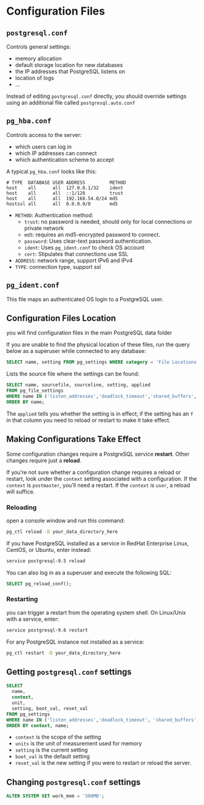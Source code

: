 # Configuration Files

## `postgresql.conf`

Controls general settings:

- memory allocation
- default storage location for new databases
- the IP addresses that PostgreSQL listens on
- location of logs
- ...

Instead of editing `postgresql.conf` directly, you should override settings using an additional file called `postgresql.auto.conf`

## `pg_hba.conf`

Controls access to the server:
- which users can log in
- which IP addresses can connect
- which authentication scheme to accept

A typical `pg_hba.conf` looks like this:

```
# TYPE  DATABASE USER ADDRESS         METHOD
host    all      all  127.0.0.1/32    ident
host    all      all  ::1/128         trust
host    all      all  192.168.54.0/24 md5
hostssl all      all  0.0.0.0/0       md5
```

- `METHOD`: Authentication method:
  - `trust`: no password is needed, should only for local connections or private network
  - `md5`: requires an md5-encrypted password to connect.
  - `password`: Uses clear-text password authentication.
  - `ident`: Uses `pg_ident.conf` to check OS account
  - `cert`: Stipulates that connections use SSL
- `ADDRESS`: network range, support IPv6 and IPv4
- `TYPE`: connection type, support ssl


## `pg_ident.conf`

This file maps an authenticated OS login to a PostgreSQL user.


## Configuration Files Location

you will find configuration files in the main PostgreSQL data folder

If you are unable to find the physical location of these files, run the query below as a superuser while connected to any database:

```sql
SELECT name, setting FROM pg_settings WHERE category = 'File Locations';
```

Lists the source file where the settings can be found:

```sql
SELECT name, sourcefile, sourceline, setting, applied
FROM pg_file_settings
WHERE name IN ('listen_addresses','deadlock_timeout','shared_buffers', 'effective_cache_size','work_mem','maintenance_work_mem')
ORDER BY name;
```

The `applied` tells you whether the setting is in effect; if the setting has an `f` in that column you need to reload or restart to make it take effect.


## Making Configurations Take Effect

Some configuration changes require a PostgreSQL service **restart**. Other changes require just a **reload**.

If you’re not sure whether a configuration change requires a reload or restart, look under the `context` setting associated with a configuration. If the `context` is `postmaster`, you’ll need a restart. If the `context` is `user`, a reload will suffice.


### Reloading

open a console window and run this command:

```sh
pg_ctl reload -D your_data_directory_here
```

If you have PostgreSQL installed as a service in RedHat Enterprise Linux, CentOS, or Ubuntu, enter instead:

```sh
service postgresql-9.5 reload
```

You can also log in as a superuser and execute the following SQL:

```sql
SELECT pg_reload_conf();
```


### Restarting

you can trigger a restart from the operating system shell. On Linux/Unix with a service, enter:

```sh
service postgresql-9.6 restart
```

For any PostgreSQL instance not installed as a service:

```sh
pg_ctl restart -D your_data_directory_here
```


## Getting `postgresql.conf` settings

```sql
SELECT
  name,
  context,
  unit,
  setting, boot_val, reset_val
FROM pg_settings
WHERE name IN ('listen_addresses','deadlock_timeout', 'shared_buffers', 'effective_cache_size','work_mem','maintenance_work_mem')
ORDER BY context, name;
```

- `context` is the scope of the setting
- `units` is the unit of measurement used for memory
- `setting` is the current setting
- `boot_val` is the default setting
- `reset_val` is the new setting if you were to restart or reload the server.


## Changing `postgresql.conf` settings

```sql
ALTER SYSTEM SET work_mem = '500MB';
```
